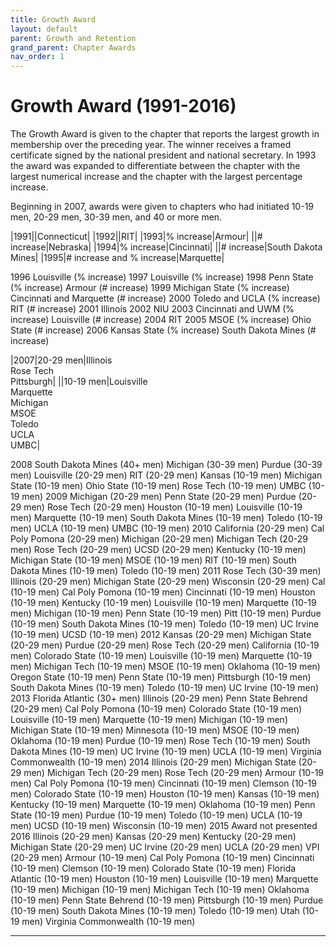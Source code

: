 ```yaml
---
title: Growth Award
layout: default
parent: Growth and Retention
grand_parent: Chapter Awards
nav_order: 1
---
```

# Growth Award (1991-2016)

The Growth Award is given to the chapter that reports the largest growth in membership over the preceding year.  The winner receives a framed certificate signed by the national president and national secretary.  In 1993 the award was expanded to differentiate between the chapter with the largest numerical increase and the chapter with the largest percentage
increase.

Beginning in 2007, awards were given to chapters who had initiated 10-19 men, 20-29 men, 30-39 men, and 40 or more men.


|1991||Connecticut|
|1992||RIT|
|1993|% increase|Armour|
||# increase|Nebraska|
|1994|% increase|Cincinnati|
||# increase|South Dakota Mines|
|1995|# increase and % increase|Marquette|

1996    Louisville                 (% increase)
1997    Louisville                 (% increase)
1998    Penn State                 (% increase)
        Armour                     (# increase)
1999    Michigan State             (% increase)
        Cincinnati and Marquette   (# increase)
2000    Toledo and UCLA            (% increase)
        RIT                        (# increase)
2001    Illinois
2002    NIU
2003    Cincinnati and UWM         (% increase)
        Louisville                 (# increase)
2004    RIT
2005    MSOE                       (% increase)
        Ohio State                 (# increase)
2006    Kansas State               (% increase)
        South Dakota Mines         (# increase)
        
|2007|20-29 men|Illinois<br>Rose Tech<br>Pittsburgh|
||10-19 men|Louisville<br>Marquette<br>Michigan<br>MSOE<br>Toledo<br>UCLA<br>UMBC|  

2008    South Dakota Mines         (40+ men)
        Michigan                   (30-39 men)
        Purdue                     (30-39 men)
        Louisville                 (20-29 men)
        RIT                        (20-29 men)
        Kansas                     (10-19 men)
        Michigan State             (10-19 men)
        Ohio State                 (10-19 men)
        Rose Tech                  (10-19 men)
        UMBC                       (10-19 men)
2009    Michigan                   (20-29 men)
        Penn State                 (20-29 men)
        Purdue                     (20-29 men)
        Rose Tech                  (20-29 men)
        Houston                    (10-19 men)
        Louisville                 (10-19 men)
        Marquette                  (10-19 men)
        South Dakota Mines         (10-19 men)
        Toledo                     (10-19 men)
        UCLA                       (10-19 men)
        UMBC                       (10-19 men)
2010    California                 (20-29 men)
        Cal Poly Pomona            (20-29 men)
        Michigan                   (20-29 men)
        Michigan Tech              (20-29 men)
        Rose Tech                  (20-29 men)
        UCSD                       (20-29 men)
        Kentucky                   (10-19 men)
        Michigan State             (10-19 men)
        MSOE                       (10-19 men)
        RIT                        (10-19 men)
        South Dakota Mines         (10-19 men)
        Toledo                     (10-19 men)
2011    Rose Tech                  (30-39 men)
        Illinois                   (20-29 men)
        Michigan State             (20-29 men)
        Wisconsin                  (20-29 men)
        Cal                        (10-19 men)
        Cal Poly Pomona            (10-19 men)
        Cincinnati                 (10-19 men)
        Houston                    (10-19 men)
        Kentucky                   (10-19 men)
        Louisville                 (10-19 men)
        Marquette                  (10-19 men)
        Michigan                   (10-19 men)
        Penn State                 (10-19 men)
        Pitt                       (10-19 men)
        Purdue                     (10-19 men)
        South Dakota Mines         (10-19 men)
        Toledo                     (10-19 men)
        UC Irvine                  (10-19 men)
        UCSD                       (10-19 men)
2012    Kansas                     (20-29 men)
        Michigan State             (20-29 men)
        Purdue                     (20-29 men)
        Rose Tech                  (20-29 men)
        California                 (10-19 men)
        Colorado State             (10-19 men)
        Louisville                 (10-19 men)
        Marquette                  (10-19 men)
        Michigan Tech              (10-19 men)
        MSOE                       (10-19 men)
        Oklahoma                   (10-19 men)
        Oregon State               (10-19 men)
        Penn State                 (10-19 men)
        Pittsburgh                 (10-19 men)
        South Dakota Mines         (10-19 men)
        Toledo                     (10-19 men)
        UC Irvine                  (10-19 men)
2013    Florida Atlantic           (30+ men)
        Illinois                   (20-29 men)
        Penn State Behrend         (20-29 men)
        Cal Poly Pomona            (10-19 men)
        Colorado State             (10-19 men)
        Louisville                 (10-19 men)
        Marquette                  (10-19 men)
        Michigan                   (10-19 men)
        Michigan State             (10-19 men)
        Minnesota                  (10-19 men)
        MSOE                       (10-19 men)
        Oklahoma                   (10-19 men)
        Purdue                     (10-19 men)
        Rose Tech                  (10-19 men)
        South Dakota Mines         (10-19 men)
        UC Irvine                  (10-19 men)
        UCLA                       (10-19 men)
        Virginia Commonwealth      (10-19 men)
2014    Illinois                   (20-29 men)
        Michigan State             (20-29 men)
        Michigan Tech              (20-29 men)
        Rose Tech                  (20-29 men)
        Armour                     (10-19 men)
        Cal Poly Pomona            (10-19 men)
        Cincinnati                 (10-19 men)
        Clemson                    (10-19 men)
        Colorado State             (10-19 men)
        Houston                    (10-19 men)
        Kansas                     (10-19 men)
        Kentucky                   (10-19 men)
        Marquette                  (10-19 men)
        Oklahoma                   (10-19 men)
        Penn State                 (10-19 men)
        Purdue                     (10-19 men)
        Toledo                     (10-19 men)
        UCLA                       (10-19 men)
        UCSD                       (10-19 men)
        Wisconsin                  (10-19 men)
2015    Award not presented
2016    Illinois                   (20-29 men)
        Kansas                     (20-29 men)
        Kentucky                   (20-29 men)
        Michigan State             (20-29 men)
        UC Irvine                  (20-29 men)
        UCLA                       (20-29 men)
        VPI                        (20-29 men)
        Armour                     (10-19 men)
        Cal Poly Pomona            (10-19 men)
        Cincinnati                 (10-19 men)
        Clemson                    (10-19 men)
        Colorado State             (10-19 men)
        Florida Atlantic           (10-19 men)
        Houston                    (10-19 men)
        Louisville                 (10-19 men)
        Marquette                  (10-19 men)
        Michigan                   (10-19 men)
        Michigan Tech              (10-19 men)
        Oklahoma                   (10-19 men)
        Penn State Behrend         (10-19 men)
        Pittsburgh                 (10-19 men)
        Purdue                     (10-19 men)
        South Dakota Mines         (10-19 men)
        Toledo                     (10-19 men)
        Utah                       (10-19 men)
        Virginia Commonwealth      (10-19 men)



----